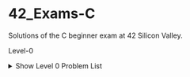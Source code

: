 # 42_Exams-C
Solutions of the C beginner exam at 42 Silicon Valley.

Level-0
<details>
    <summary>Show Level 0 Problem List</summary>

| Problems/Subjects                                             | Code                                                  |
| --------------------------------------------------------      | :---------------------------------------------------: |
| [aff_a](level00/aff_a/subject.en.txt)                         | [:book:](level00/aff_a/aff_a.c)                       |
| [aff_first_param](level00/aff_first_param/subject.en.txt)     | [:book:](level00/aff_first_param/aff_first_param.c)   |
| [aff_last_param](level00/aff_last_param/subject.en.txt)       | [:book:](level00/aff_last_param/aff_last_param.c)     |
| [aff_z](level00/aff_z/subject.en.txt)                         | [:book:](level00/aff_z/aff_z.c)                       |
| [ft_countdown](level00/ft_countdown/subject.en.txt)           | [:book:](level00/ft_countdown/ft_countdown.c)         |
| [ft_print_numbers](level00/ft_print_numbers/subject.en.txt)   | [:book:](level00/ft_print_numbers/ft_print_numbers.c) |
| [maff_alpha](level00/maff_alpha/subject.en.txt)               | [:book:](level00/maff_alpha/maff_alpha1.c)            |
| [maff_revalpha](level00/maff_revalpha/subject.en.txt)         | [:book:](level00/maff_revalpha/maff_revalpha.c)       |
| [only_a](level00/only_a/subject.en.txt)                       | [:book:](level00/only_a/only_a.c)                     |
| [only_z](level00/only_z/subject.en.txt)                       | [:book:](level00/only_z/only_z.c)                     |

</details>
